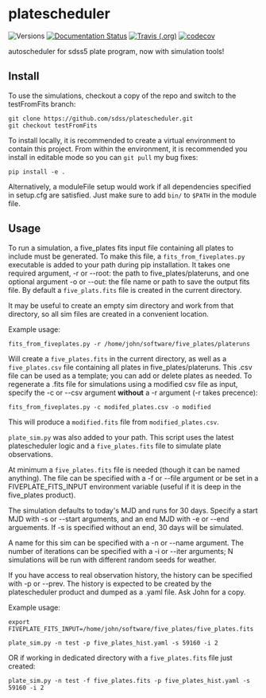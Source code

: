 # platescheduler

![Versions](https://img.shields.io/badge/python->3.7-blue)
[![Documentation Status](https://readthedocs.org/projects/sdss-platescheduler/badge/?version=latest)](https://sdss-platescheduler.readthedocs.io/en/latest/?badge=latest)
[![Travis (.org)](https://img.shields.io/travis/sdss/platescheduler)](https://travis-ci.org/sdss/platescheduler)
[![codecov](https://codecov.io/gh/sdss/platescheduler/branch/master/graph/badge.svg)](https://codecov.io/gh/sdss/platescheduler)

autoscheduler for sdss5 plate program, now with simulation tools!

## Install

To use the simulations, checkout a copy of the repo and switch to the testFromFits branch:

    git clone https://github.com/sdss/platescheduler.git 
    git checkout testFromFits

To install locally, it is recommended to create a virtual environment to contain this project. From within the environment, it is recommended you install in editable mode so you can `git pull` my bug fixes:

    pip install -e .

Alternatively, a moduleFile setup would work if all dependencies specified in setup.cfg are satisfied. Just make sure to add `bin/` to `$PATH` in the module file.

## Usage

To run a simulation, a five_plates fits input file containing all plates to include must be generated. To make this file, a `fits_from_fiveplates.py` executable is added to your path during pip installation. It takes one required argument, -r or --root: the path to five_plates/plateruns, and one optional argument -o or --out: the file name or path to save the output fits file. By default a `five_plats.fits` file is created in the current directory. 

It may be useful to create an empty sim directory and work from that directory, so all sim files are created in a convenient location.

Example usage:

    fits_from_fiveplates.py -r /home/john/software/five_plates/plateruns 

Will create a `five_plates.fits` in the current directory, as well as a `five_plates.csv` file containing all plates in five_plates/plateruns. This .csv file can be used as a template; you can add or delete plates as needed. To regenerate a .fits file for simulations using a modified csv file as input, specify the -c or --csv argument **without** a -r argument (-r takes precence):

    fits_from_fiveplates.py -c modifed_plates.csv -o modified

This will produce a `modified.fits` file from `modified_plates.csv`. 

`plate_sim.py` was also added to your path. This script uses the latest platescheduler logic and a `five_plates.fits` file to simulate plate observations. 

At minimum a `five_plates.fits` file is needed (though it can be named anything). The file can be specified with a -f or --file argument or be set in a FIVEPLATE_FITS_INPUT environment variable (useful if it is deep in the five_plates product). 

The simulation defaults to today's MJD and runs for 30 days. Specify a start MJD with -s or --start arguments, and an end MJD with -e or --end arguements. If -s is specified without an end, 30 days will be simulated.

A name for this sim can be specified with a -n or --name argument. The number of iterations can be specified with a -i or --iter arguments; N simulations will be run with different random seeds for weather. 

If you have access to real observation history, the history can be specified with -p or --prev. The history is expected to be created by the platescheduler product and dumped as a .yaml file. Ask John for a copy.

Example usage:
    
    export FIVEPLATE_FITS_INPUT=/home/john/software/five_plates/five_plates.fits

    plate_sim.py -n test -p five_plates_hist.yaml -s 59160 -i 2

OR if working in dedicated directory with a `five_plates.fits` file just created:

    plate_sim.py -n test -f five_plates.fits -p five_plates_hist.yaml -s 59160 -i 2


